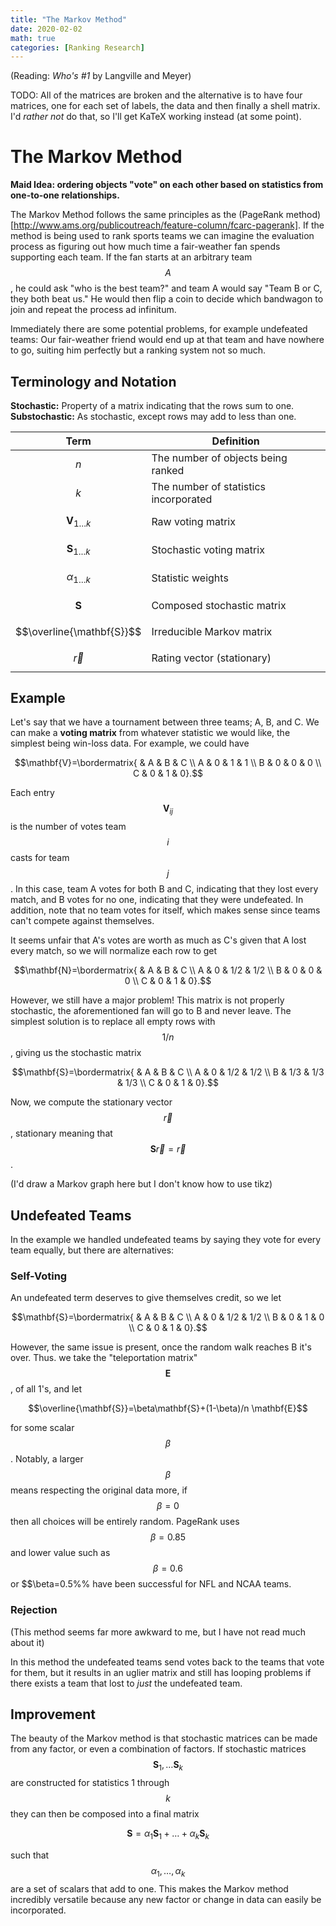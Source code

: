 ```yaml
---
title: "The Markov Method"
date: 2020-02-02
math: true 
categories: [Ranking Research]
---
```


(Reading: *Who's #1* by Langville and Meyer)

TODO: All of the matrices are broken and the alternative is to have four matrices, one for each set of labels, the data and then finally a shell matrix. I'd *rather not* do that, so I'll get KaTeX working instead (at some point).

# The Markov Method

**Maid Idea: ordering objects "vote" on each other based on statistics from one-to-one relationships.**

The Markov Method follows the same principles as the (PageRank method)[http://www.ams.org/publicoutreach/feature-column/fcarc-pagerank]. If the method is being used to rank sports teams we can imagine the evaluation process as figuring out how much time a fair-weather fan spends supporting each team. If the fan starts at an arbitrary team $$A$$, he could ask "who is the best team?" and team A would say "Team B or C, they both beat us." He would then flip a coin to decide which bandwagon to join and repeat the process ad infinitum. 

Immediately there are some potential problems, for example undefeated teams: Our fair-weather friend would end up at that team and have nowhere to go, suiting him perfectly but a ranking system not so much.

## Terminology and Notation

**Stochastic:** Property of a matrix indicating that the rows sum to one.  
**Substochastic:** As stochastic, except rows may add to less than one.

| Term                  | Definition                            	|
|-----------------------|---------------------------------------	|
| $$n$$                 | The number of objects being ranked    	|
| $$k$$                 | The number of statistics incorporated 	|
| $$\mathbf{V}_{1\dots k}$$ | Raw voting matrix                     	|
| $$\mathbf{S}_{1\dots k}$$ | Stochastic voting matrix              	|
| $$\alpha_{1\dots k}$$ | Statistic weights                     	|
| $$\mathbf{S}$$            | Composed stochastic matrix            	|
| $$\overline{\mathbf{S}}$$ | Irreducible Markov matrix             	|
| $$\vec{r}$$           | Rating vector (stationary)            	|

## Example

Let's say that we have a tournament between three teams; A, B, and C. We can make a **voting matrix** from whatever statistic we would like, the simplest being win-loss data. For example, we could have 

$$\mathbf{V}=\bordermatrix{ & A & B & C \\
                      A & 0 & 1 & 1 \\
                      B & 0 & 0 & 0 \\
                      C & 0 & 1 & 0}.$$

Each entry $$\mathbf{V}_{ij}$$ is the number of votes team $$i$$ casts for team $$j$$. In this case, team A votes for both B and C, indicating that they lost every match, and B votes for no one, indicating that they were undefeated. In addition, note that no team votes for itself, which makes sense since teams can't compete against themselves.

It seems unfair that A's votes are worth as much as C's given that A lost every match, so we will normalize each row to get 

$$\mathbf{N}=\bordermatrix{ & A & B & C \\
                      A & 0 & 1/2 & 1/2 \\
                      B & 0 & 0 & 0 \\
                      C & 0 & 1 & 0}.$$


However, we still have a major problem! This matrix is not properly stochastic, the aforementioned fan will go to B and never leave. The simplest solution is to replace all empty rows with $$1/n$$, giving us the stochastic matrix

$$\mathbf{S}=\bordermatrix{ & A & B & C \\
                      A & 0 & 1/2 & 1/2 \\
                      B & 1/3 & 1/3 & 1/3 \\
                      C & 0 & 1 & 0}.$$

Now, we compute the stationary vector $$\vec{r}$$, stationary meaning that $$\mathbf{S}\vec{r}=\vec{r}$$. 

(I'd draw a Markov graph here but I don't know how to use tikz)


## Undefeated Teams

In the example we handled undefeated teams by saying they vote for every team equally, but there are alternatives: 

### Self-Voting

An undefeated term deserves to give themselves credit, so we let 

$$\mathbf{S}=\bordermatrix{ & A & B & C \\
                      A & 0 & 1/2 & 1/2 \\
                      B & 0 & 1 & 0 \\
                      C & 0 & 1 & 0}.$$

However, the same issue is present, once the random walk reaches B it's over. Thus. we take the "teleportation matrix" $$\mathbf{E}$$, of all 1's, and let 

$$\overline{\mathbf{S}}=\beta\mathbf{S}+(1-\beta)/n \mathbf{E}$$

for some scalar $$\beta$$. Notably, a larger $$\beta$$ means respecting the original data more, if $$\beta=0$$ then all choices will be entirely random. PageRank uses $$\beta=0.85$$ and lower value such as $$\beta=0.6$$ or $$\beta=0.5%% have been successful for NFL and NCAA teams.

### Rejection

(This method seems far more awkward to me, but I have not read much about it)

In this method the undefeated teams send votes back to the teams that vote for them, but it results in an uglier matrix and still has looping problems if there exists a team that lost to *just* the undefeated team.


## Improvement

The beauty of the Markov method is that stochastic matrices can be made from any factor, or even a combination of factors. If stochastic matrices $$\mathbf{S}_1,\dots\mathbf{S}_k$$ are constructed for statistics 1 through $$k$$ they can then be composed into a final matrix

$$\mathbf{S}=\alpha_1\mathbf{S}_1+\dots+\alpha_k\mathbf{S}_k$$

such that $$\alpha_1,\dots,\alpha_k$$ are a set of scalars that add to one. This makes the Markov method incredibly versatile because any new factor or change in data can easily be incorporated.